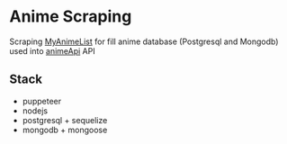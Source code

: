 # Anime Scraping

Scraping [MyAnimeList](https://myanimelist.net/) for fill anime database (Postgresql and Mongodb) used into [animeApi](https://github.com/yatoogamii/animeApi) API

## Stack

- puppeteer
- nodejs
- postgresql + sequelize
- mongodb + mongoose
